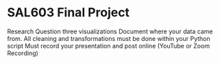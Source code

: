 # SAL603 Final Project
Research Question
    three visualizations
    Document where your data came from. 
        All cleaning and transformations must be done within your Python script
    Must record your presentation and post online (YouTube or Zoom Recording)
